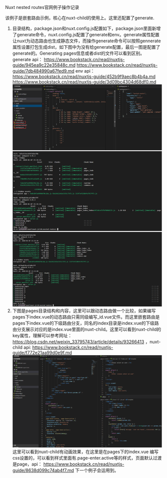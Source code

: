 Nuxt nested routes官网例子操作记录

该例子是嵌套路由示例，核心在nuxt-child的使用上。这里还配置了generate.
1.	目录结构，package.json和nuxt.config.js配置如下，package.json里面新增了generate命令，nuxt.config.js配置了generate和env。generate属性配置让nuxt为动态路由也生成静态文件，而操作generate命令可以按照gennerate属性设置打包生成dist，如下图中为没有给generate配置，最后一图是配置了generate的。Generating pages信息或者dist的文件可以看到区别。 generate api：
https://www.bookstack.cn/read/nuxtjs-guide/945ea9c22e35848c.md
https://www.bookstack.cn/read/nuxtjs-guide/7db484990a67fed9.md
env api：https://www.bookstack.cn/read/nuxtjs-guide/452b9f9aec8b4b4a.md
https://www.bookstack.cn/read/nuxtjs-guide/3d09bc4304d68df0.md
![](assets/10.nested-routes-a126ec69.png)![](assets/10.nested-routes-ca5b4551.png)![](assets/10.nested-routes-68a48b10.png)
2.	下图是pages目录结构和内容，这里可以跟动态路由做一个比较，如果编写pages下index.vue的动态路由只需同级编写_id.vue文件。而这里嵌套路由是pages下index.vue的下级路由分支，同名的index目录是index.vue的下级路由分支展示对应的是index.vue里面的nuxt-child。这里可以看到nuxt-child的key属性，理解可以参考网址：
https://blog.csdn.net/weixin_33795743/article/details/93266413 ，nuxt-child api:
https://www.bookstack.cn/read/nuxtjs-guide/f772e21aa99d0e9f.md
![](assets/10.nested-routes-71b1e5e8.png)
这里可以看到nuxt-child有动画效果，在这里是在pages下的index.vue 编写css设置的，可以看到样式里面有.page-enter.active等的样式，页面默认过渡是page，api：
https://www.bookstack.cn/read/nuxtjs-guide/8638d099c74ab4f7.md 下一个例子会运用到。
